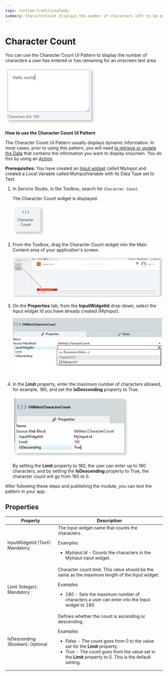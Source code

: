 ```yaml
---
tags: runtime-traditionalweb; 
summary: CharacterCount displays the number of characters left to be entered in a target input field.
---
```


# Character Count

You can use the Character Count UI Pattern to display the number of characters a user has entered or has remaining for an onscreen text area. 

 ![](<images/charactercount-image-5.png>)

**How to use the Character Count UI Pattern**

The Character Count UI Pattern usually displays dynamic information. In most cases, prior to using this pattern, you will need [to retrieve or update the Data](../../../../../develop/data/intro.md) that contains the information you want to display onscreen. You do this by using an [Action](../../../../../develop/logic/action-web.md). 

<!---1. In Service Studio, in the Toolbox, search for `Input`. 

    The Input widget is displayed.

    ![](<images/charactercount-image-6.png>)

1. From the Toolbox, drag the Input widget onto your application’s screen.

1. On the **Properties** tab, enter a name for the Input widget, for example, CharacterCount.

    ![](<images/charactercount-image-3.png>)

1. From the **Main Flow** menu, right-click **CharacterCount**, and choose **Add Local Variable**.
 

1. Set the variable's **Data Type** to **Text**.

    ![](<images/charactercount-image-4.png>) -->

**Prerequisites:** You have created an [Input widget](<../../../../../ref/lang/auto/Class.Input Password Widget.final.md>) called MyInput and created a Local Variable called MyInputVariable with its Data Type set to Text.

1. In Service Studio, in the Toolbox, search for `Character Count`. 

    The Character Count widget is displayed.

    ![](<images/charactercount-image-7.png>)

1. From the Toolbox, drag the Character Count widget into the Main Content area of your application's screen.

    ![](<images/charactercount-image-8.png>)

1. On the **Properties** tab, from the **InputWidgetId** drop-down, select the Input widget Id you have already created (MyInput).

    ![](<images/charactercount-image-9.png>)

1. In the **Limit** property, enter the maximum number of characters allowed, for example, 180, and set the **IsDescending** property to True.
    
    ![](<images/charactercount-image-10.png>)

    By setting the **Limit** property to 180, the user can enter up to 180 characters, and by setting the **IsDescending** property to True, the character count will go from 180 to 0. 

After following these steps and publishing the module, you can test the pattern in your app.

## Properties

| **Property** |  **Description** |
|---|---|
| InputWidgetId (Text): Mandatory | The Input widget name that counts the characters. <p> Examples <ul><li>_MyInput.Id_ - Counts the characters in the MyInput input widget.</li></ul> </p>|
| Limit (Integer): Mandatory  | Character count limit. This value should be the same as the maximum length of the Input widget. <p> Examples <ul><li>180 - Sets the maximum number of characters a user can enter into the Input widget to 180</li></ul> </p>|
| IsDescending (Boolean): Optional  | Defines whether the count is ascending or descending. <p> Examples <ul><li>_False_ - The count goes from 0 to the value set for the **Limit** property</li><li>_True_ - The count goes from the value set in the **Limit** property to 0. This is the default setting.</li></ul> |

<!---## See also
* OutSystems UI Live Style Guide: [Character Count](https://outsystemsui.outsystems.com/WebStyleGuidePreview/CharacterCount.aspx) -->
